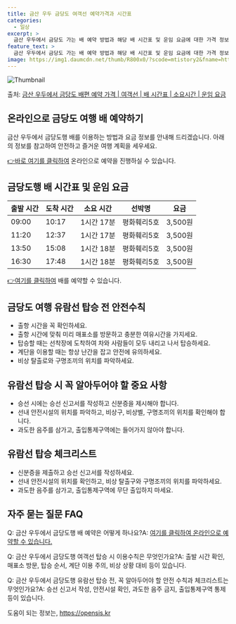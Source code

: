 ```yaml
---
title: 금산 우두 금당도 여객선 예약가격과 시간표
categories:
  - 일상
excerpt: >
  금산 우두에서 금당도 가는 배 예약 방법과 해당 배 시간표 및 운임 요금에 대한 가격 정보를 안내 드리겠습니다. 안전하고 재밋는 금당도행 여행을 위해 아래 정보 참고하시기 바랍니다. 금당도행 배편 예약하기 👈 클릭금산 우두에서 금당도행 배 시간표출발 시간도착 시간소요 시간선박명요금09:0010:171시간 17분평화훼리5호3,500원11:2012:371시간 17분평화훼리5호3,500원13:5015:081시간 18분평화훼리5호3,500원16:3017:481시간 18분평화훼리5호3,500원금당도행 배편 예약하기 👈 클릭금산 우두에서 금당도행 여객선 탑승 시 이용수칙여객선을 안전하게 이용하기 위해 꼭 숙지해야 할 수칙들을 소개합니다. 1) 출항 시간 확인 금산 우두에서 금당도행 배의 출항 시간을 꼭 확인하세요...
feature_text: >
  금산 우두에서 금당도 가는 배 예약 방법과 해당 배 시간표 및 운임 요금에 대한 가격 정보를 안내 드리겠습니다. 안전하고 재밋는 금당도행 여행을 위해 아래 정보 참고하시기 바랍니다. 금당도행 배편 예약하기 👈 클릭금산 우두에서 금당도행 배 시간표출발 시간도착 시간소요 시간선박명요금09:0010:171시간 17분평화훼리5호3,500원11:2012:371시간 17분평화훼리5호3,500원13:5015:081시간 18분평화훼리5호3,500원16:3017:481시간 18분평화훼리5호3,500원금당도행 배편 예약하기 👈 클릭금산 우두에서 금당도행 여객선 탑승 시 이용수칙여객선을 안전하게 이용하기 위해 꼭 숙지해야 할 수칙들을 소개합니다. 1) 출항 시간 확인 금산 우두에서 금당도행 배의 출항 시간을 꼭 확인하세요...
image: https://img1.daumcdn.net/thumb/R800x0/?scode=mtistory2&fname=https%3A%2F%2Fblog.kakaocdn.net%2Fdn%2Fcjocwy%2FbtsHBhfD8fG%2F952ozYPmUVZXbZl3zkmpiK%2Fimg.webp
---
```


![Thumbnail](https://img1.daumcdn.net/thumb/R800x0/?scode=mtistory2&fname=https%3A%2F%2Fblog.kakaocdn.net%2Fdn%2Fcjocwy%2FbtsHBhfD8fG%2F952ozYPmUVZXbZl3zkmpiK%2Fimg.webp)

<p>출처: <a href="https://opensis.kr/entry/%EA%B8%88%EC%82%B0-%EC%9A%B0%EB%91%90%EC%97%90%EC%84%9C-%EA%B8%88%EB%8B%B9%EB%8F%84-%EB%B0%B0%ED%8E%B8-%EC%98%88%EC%95%BD-%EA%B0%80%EA%B2%A9-%EC%97%AC%EA%B0%9D%EC%84%A0-%EB%B0%B0-%EC%8B%9C%EA%B0%84%ED%91%9C-%EC%86%8C%EC%9A%94%EC%8B%9C%EA%B0%84-%EC%9A%B4%EC%9E%84-%EC%9A%94%EA%B8%88" rel="dofollow">금산 우두에서 금당도 배편 예약 가격 | 여객선 | 배 시간표 | 소요시간 | 운임 요금</a> </p>

## 온라인으로 금당도 여행 배 예약하기

금산 우두에서 금당도행 배를 이용하는 방법과 요금 정보를 안내해 드리겠습니다. 아래의 정보를 참고하여 안전하고 즐거운 여행 계획을 세우세요.

[👉바로 여기를 클릭하여](https://www.example.com/booking) 온라인으로 예약을 진행하실 수 있습니다.

## **금당도행 배 시간표 및 운임 요금**

**출발 시간** | **도착 시간** | **소요 시간** | **선박명** | **요금**  
---|---|---|---|---  
09:00 | 10:17 | 1시간 17분 | 평화훼리5호 | 3,500원  
11:20 | 12:37 | 1시간 17분 | 평화훼리5호 | 3,500원  
13:50 | 15:08 | 1시간 18분 | 평화훼리5호 | 3,500원  
16:30 | 17:48 | 1시간 18분 | 평화훼리5호 | 3,500원  
  
[👉여기를 클릭하여](https://www.example.com/booking) 배를 예약할 수 있습니다.

## **금당도 여행 유람선 탑승 전 안전수칙**

  * 출항 시간을 꼭 확인하세요.
  * 출항 시간에 맞춰 미리 매표소를 방문하고 충분한 여유시간을 가지세요.
  * 탑승할 때는 선착장에 도착하여 차와 사람들이 모두 내리고 나서 탑승하세요.
  * 계단을 이용할 때는 항상 난간을 잡고 안전에 유의하세요.
  * 비상 탈출로와 구명조끼의 위치를 파악하세요.

## **유람선 탑승 시 꼭 알아두어야 할 중요 사항**

  * 승선 시에는 승선 신고서를 작성하고 신분증을 제시해야 합니다.
  * 선내 안전시설의 위치를 파악하고, 비상구, 비상벨, 구명조끼의 위치를 확인해야 합니다.
  * 과도한 음주를 삼가고, 출입통제구역에는 들어가지 않아야 합니다.

## **유람선 탑승 체크리스트**

  * 신분증을 제출하고 승선 신고서를 작성하세요.
  * 선내 안전시설의 위치를 확인하고, 비상 탈출구와 구명조끼의 위치를 파악하세요.
  * 과도한 음주를 삼가고, 출입통제구역에 무단 출입하지 마세요.

## 자주 묻는 질문 FAQ

Q: 금산 우두에서 금당도행 배 예약은 어떻게 하나요?A: [여기를 클릭하여 온라인으로 예약할 수
있습니다.](https://www.example.com/booking)

Q: 금산 우두에서 금당도행 여객선 탑승 시 이용수칙은 무엇인가요?A: 출발 시간 확인, 매표소 방문, 탑승 순서, 계단 이용 주의, 비상
상황 대비 등이 있습니다.

Q: 금산 우두에서 금당도행 유람선 탑승 전, 꼭 알아두어야 할 안전 수칙과 체크리스트는 무엇인가요?A: 승선 신고서 작성, 안전시설 확인,
과도한 음주 금지, 출입통제구역 통제 등이 있습니다.

 

도움이 되는 정보는, <a href="https://opensis.kr" rel="dofollow">https://opensis.kr</a>


